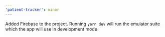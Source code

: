 ```yaml
---
'patient-tracker': minor
---
```


Added Firebase to the project. Running `yarn dev` will run the emulator suite which the app will use in development mode
